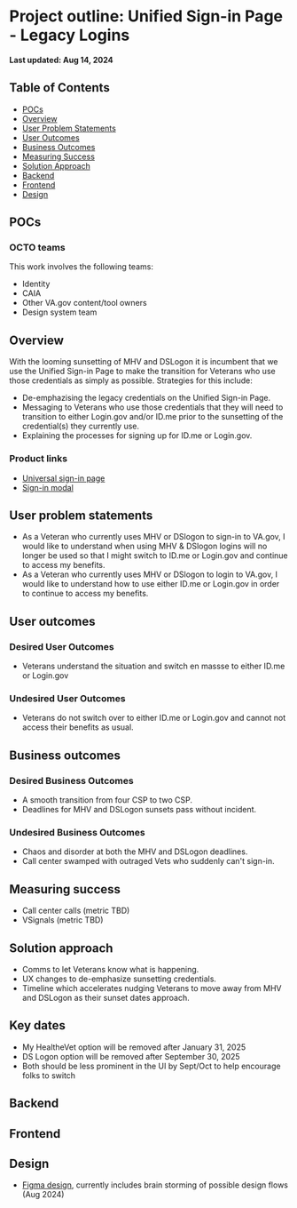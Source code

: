 # Project outline: Unified Sign-in Page - Legacy Logins 

**Last updated: Aug 14, 2024**

## Table of Contents

- [POCs](#pocs)
- [Overview](#overview)
- [User Problem Statements](#user-problem-statements)
- [User Outcomes](#user-outcomes)
- [Business Outcomes](#business-outcomes)
- [Measuring Success](#measuring-success)
- [Solution Approach](#solution-approach)
- [Backend](#backend)
- [Frontend](#frontend)
- [Design](#design)

## POCs

### OCTO teams

This work involves the following teams:

- Identity
- CAIA
- Other VA.gov content/tool owners
- Design system team

## Overview
With the looming sunsetting of MHV and DSLogon it is incumbent that we use the Unified Sign-in Page to make the transition for Veterans who use those credentials as simply as possible.  Strategies for this include:

- De-emphazising the legacy credentials on the Unified Sign-in Page.
- Messaging to Veterans who use those credentials that they will need to transition to either Login.gov and/or ID.me prior to the sunsetting of the credential(s) they currently use.
- Explaining the processes for signing up for ID.me or Login.gov.

### Product links

- [Universal sign-in page](https://www.va.gov/sign-in/?oauth=false)
- [Sign-in modal](https://www.va.gov/?next=loginModal)

## User problem statements

- As a Veteran who currently uses MHV or DSlogon to sign-in to VA.gov, I would like to understand when using MHV & DSlogon logins will no longer be used so that I might switch to ID.me or Login.gov and continue to access my benefits.
- As a Veteran who currently uses MHV or DSlogon to login to VA.gov, I would like to understand how to use either ID.me or Login.gov in order to continue to access my benefits.

## User outcomes

### Desired User Outcomes
* Veterans understand the situation and switch en massse to either ID.me or Login.gov 



### Undesired User Outcomes
* Veterans do not switch over to either ID.me or Login.gov and cannot not access their benefits as usual.

## Business outcomes

### Desired Business Outcomes
* A smooth transition from four CSP to two CSP.
* Deadlines for MHV and DSLogon sunsets pass without incident.


### Undesired Business Outcomes
* Chaos and disorder at both the MHV and DSLogon deadlines.
* Call center swamped with outraged Vets who suddenly can't sign-in.



## Measuring success
* Call center calls (metric TBD)
* VSignals (metric TBD)


## Solution approach
* Comms to let Veterans know what is happening.
* UX changes to de-emphasize sunsetting credentials.
* Timeline which accelerates nudging Veterans to move away from MHV and DSLogon as their sunset dates approach.

## Key dates

- My HealtheVet option will be removed after January 31, 2025
- DS Logon option will be removed after September 30, 2025
- Both should be less prominent in the UI by Sept/Oct to help encourage folks to switch


## Backend
## Frontend
## Design

- [Figma design](https://www.figma.com/design/skWgD0gHYGlKSoLdH097OX/USiP-and-sign-in-modal---deemphasize-DSL%2FMHV?m=auto&t=goA3iDADRZdnacsU-6), currently includes brain storming of possible design flows (Aug 2024)
